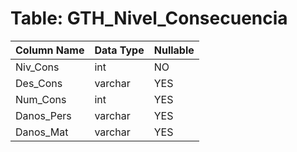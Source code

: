 # Table: GTH_Nivel_Consecuencia

| Column Name | Data Type | Nullable |
|-------------|-----------|----------|
| Niv_Cons | int | NO |
| Des_Cons | varchar | YES |
| Num_Cons | int | YES |
| Danos_Pers | varchar | YES |
| Danos_Mat | varchar | YES |

